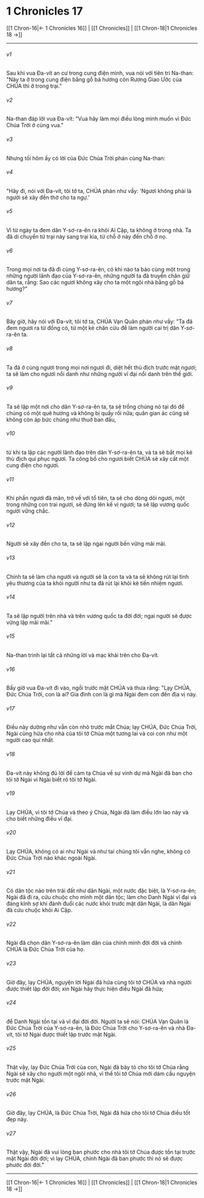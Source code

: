 # 1 Chronicles 17

[[1 Chron-16|← 1 Chronicles 16]] | [[1 Chronicles]] | [[1 Chron-18|1 Chronicles 18 →]]
***



###### v1 
Sau khi vua Đa-vít an cư trong cung điện mình, vua nói với tiên tri Na-than: "Này ta ở trong cung điện bằng gỗ bá hương còn Rương Giao Ước của CHÚA thì ở trong trại." 

###### v2 
Na-than đáp lời vua Đa-vít: "Vua hãy làm mọi điều lòng mình muốn vì Đức Chúa Trời ở cùng vua." 

###### v3 
Nhưng tối hôm ấy có lời của Đức Chúa Trời phán cùng Na-than: 

###### v4 
"Hãy đi, nói với Đa-vít, tôi tớ ta, CHÚA phán như vầy: 'Ngươi không phải là người sẽ xây đền thờ cho ta ngự.' 

###### v5 
Vì từ ngày ta đem dân Y-sơ-ra-ên ra khỏi Ai Cập, ta không ở trong nhà. Ta đã di chuyển từ trại này sang trại kia, từ chỗ ở này đến chỗ ở nọ. 

###### v6 
Trong mọi nơi ta đã đi cùng Y-sơ-ra-ên, có khi nào ta bảo cùng một trong những người lãnh đạo của Y-sơ-ra-ên, những người ta đã truyền chăn giữ dân ta, rằng: Sao các ngươi không xây cho ta một ngôi nhà bằng gỗ bá hương?" 

###### v7 
Bây giờ, hãy nói với Đa-vít, tôi tớ ta, CHÚA Vạn Quân phán như vầy: "Ta đã đem ngươi ra từ đồng cỏ, từ một kẻ chăn cừu để làm người cai trị dân Y-sơ-ra-ên ta. 

###### v8 
Ta đã ở cùng ngươi trong mọi nơi ngươi đi, diệt hết thù địch trước mặt ngươi; ta sẽ làm cho ngươi nổi danh như những người vĩ đại nổi danh trên thế giới. 

###### v9 
Ta sẽ lập một nơi cho dân Y-sơ-ra-ên ta, ta sẽ trồng chúng nó tại đó để chúng có một quê hương và không bị quấy rối nữa; quân gian ác cũng sẽ không còn áp bức chúng như thuở ban đầu, 

###### v10 
từ khi ta lập các người lãnh đạo trên dân Y-sơ-ra-ên ta, và ta sẽ bắt mọi kẻ thù địch qui phục ngươi. Ta công bố cho ngươi biết CHÚA sẽ xây cất một cung điện cho ngươi. 

###### v11 
Khi phần ngươi đã mãn, trở về với tổ tiên, ta sẽ cho dòng dõi ngươi, một trong những con trai ngươi, sẽ đứng lên kế vị ngươi; ta sẽ lập vương quốc người vững chắc. 

###### v12 
Người sẽ xây đền cho ta, ta sẽ lập ngai người bền vững mãi mãi. 

###### v13 
Chính ta sẽ làm cha người và người sẽ là con ta và ta sẽ không rút lại tình yêu thương của ta khỏi người như ta đã rút lại khỏi kẻ tiền nhiệm ngươi. 

###### v14 
Ta sẽ lập người trên nhà và trên vương quốc ta đời đời; ngai người sẽ được vững lập mãi mãi." 

###### v15 
Na-than trình lại tất cả những lời và mạc khải trên cho Đa-vít. 

###### v16 
Bấy giờ vua Đa-vít đi vào, ngồi trước mặt CHÚA và thưa rằng: "Lạy CHÚA, Đức Chúa Trời, con là ai? Gia đình con là gì mà Ngài đem con đến địa vị này. 

###### v17 
Điều này dường như vẫn còn nhỏ trước mắt Chúa; lạy CHÚA, Đức Chúa Trời, Ngài cũng hứa cho nhà của tôi tớ Chúa một tương lai và coi con như một người cao quí nhất. 

###### v18 
Đa-vít này không đủ lời để cảm tạ Chúa về sự vinh dự mà Ngài đã ban cho tôi tớ Ngài vì Ngài biết rõ tôi tớ Ngài. 

###### v19 
Lạy CHÚA, vì tôi tớ Chúa và theo ý Chúa, Ngài đã làm điều lớn lao này và cho biết những điều vĩ đại. 

###### v20 
Lạy CHÚA, không có ai như Ngài và như tai chúng tôi vẫn nghe, không có Đức Chúa Trời nào khác ngoài Ngài. 

###### v21 
Có dân tộc nào trên trái đất như dân Ngài, một nước đặc biệt, là Y-sơ-ra-ên; Ngài đã đi ra, cứu chuộc cho mình một dân tộc; làm cho Danh Ngài vĩ đại và đáng kính sợ khi đánh đuổi các nước khỏi trước mặt dân Ngài, là dân Ngài đã cứu chuộc khỏi Ai Cập. 

###### v22 
Ngài đã chọn dân Y-sơ-ra-ên làm dân của chính mình đời đời và chính CHÚA là Đức Chúa Trời của họ. 

###### v23 
Giờ đây, lạy CHÚA, nguyện lời Ngài đã hứa cùng tôi tớ CHÚA và nhà người được thiết lập đời đời; xin Ngài hãy thực hiện điều Ngài đã hứa; 

###### v24 
để Danh Ngài tồn tại và vĩ đại đời đời. Người ta sẽ nói: CHÚA Vạn Quân là Đức Chúa Trời của Y-sơ-ra-ên, là Đức Chúa Trời cho Y-sơ-ra-ên và nhà Đa-vít, tôi tớ Ngài được thiết lập trước mặt Ngài. 

###### v25 
Thật vậy, lạy Đức Chúa Trời của con, Ngài đã bày tỏ cho tôi tớ Chúa rằng Ngài sẽ xây cho người một ngôi nhà, vì thế tôi tớ Chúa mới dám cầu nguyện trước mặt Ngài. 

###### v26 
Giờ đây, lạy CHÚA, là Đức Chúa Trời, Ngài đã hứa cho tôi tớ Chúa điều tốt đẹp này. 

###### v27 
Thật vậy, Ngài đã vui lòng ban phước cho nhà tôi tớ Chúa được tồn tại trước mặt Ngài đời đời; vì lạy CHÚA, chính Ngài đã ban phước thì nó sẽ được phước đời đời."

***
[[1 Chron-16|← 1 Chronicles 16]] | [[1 Chronicles]] | [[1 Chron-18|1 Chronicles 18 →]]
